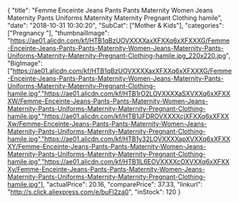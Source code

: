 {
	"title": "Femme Enceinte Jeans Pants Pants Maternity Women Jeans Maternity Pants Uniforms Maternity Maternity Pregnant Clothing hamile",
	"date": "2018-10-31 10:30:20",
	"SubCat": ["Mother & Kids"],
	"categories": ["Pregnancy "],
	"thumbnailImage": "https://ae01.alicdn.com/kf/HTB1qBzUOVXXXXaxXFXXq6xXFXXXG/Femme-Enceinte-Jeans-Pants-Pants-Maternity-Women-Jeans-Maternity-Pants-Uniforms-Maternity-Maternity-Pregnant-Clothing-hamile.jpg_220x220.jpg",
	"BigImage": ["https://ae01.alicdn.com/kf/HTB1qBzUOVXXXXaxXFXXq6xXFXXXG/Femme-Enceinte-Jeans-Pants-Pants-Maternity-Women-Jeans-Maternity-Pants-Uniforms-Maternity-Maternity-Pregnant-Clothing-hamile.jpg","https://ae01.alicdn.com/kf/HTB1rO2LOVXXXXaSXVXXq6xXFXXXW/Femme-Enceinte-Jeans-Pants-Pants-Maternity-Women-Jeans-Maternity-Pants-Uniforms-Maternity-Maternity-Pregnant-Clothing-hamile.jpg","https://ae01.alicdn.com/kf/HTB1JFDROVXXXXcjXFXXq6xXFXXXw/Femme-Enceinte-Jeans-Pants-Pants-Maternity-Women-Jeans-Maternity-Pants-Uniforms-Maternity-Maternity-Pregnant-Clothing-hamile.jpg","https://ae01.alicdn.com/kf/HTB1y32LOVXXXXapXVXXq6xXFXXXY/Femme-Enceinte-Jeans-Pants-Pants-Maternity-Women-Jeans-Maternity-Pants-Uniforms-Maternity-Maternity-Pregnant-Clothing-hamile.jpg","https://ae01.alicdn.com/kf/HTB1lL6EOVXXXXcOXVXXq6xXFXXXy/Femme-Enceinte-Jeans-Pants-Pants-Maternity-Women-Jeans-Maternity-Pants-Uniforms-Maternity-Maternity-Pregnant-Clothing-hamile.jpg"],
	"actualPrice": 20.16,
	"comparePrice": 37.33,
	"linkurl": "http://s.click.aliexpress.com/e/buFl2za0",
	"inStock": 120
}
